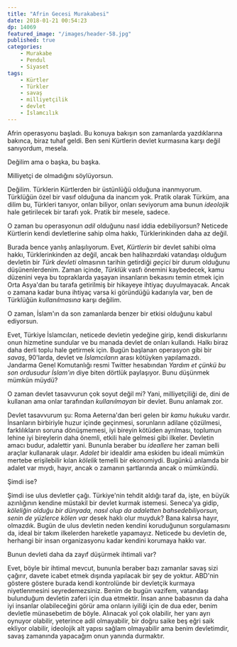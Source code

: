 ```yaml
---
title: "Afrin Gecesi Murakabesi"
date: 2018-01-21 00:54:23
dp: 14069
featured_image: "/images/header-58.jpg"
published: true
categories:
    - Murakabe
    - Pendul
    - Siyaset
tags: 
    - Kürtler
    - Türkler
    - savaş
    - milliyetçilik
    - devlet
    - İslamcılık
---
```


Afrin operasyonu başladı. Bu konuya bakışın son zamanlarda yazdıklarına bakınca,
biraz tuhaf geldi. Ben seni Kürtlerin devlet kurmasına karşı değil sanıyordum,
mesela.

Değilim ama o başka, bu başka. 

Milliyetçi de olmadığını söylüyorsun. 

Değilim. Türklerin Kürtlerden bir üstünlüğü olduğuna inanmıyorum. Türklüğün özel
bir vasıf olduğuna da inancım yok. Pratik olarak Türküm, ana dilim bu, Türkleri
tanıyor, onları biliyor, onları seviyorum ama bunun *ideolojik* hale getirilecek
bir tarafı yok. Pratik bir mesele, sadece. 

O zaman bu operasyonun *adil* olduğunu nasıl iddia edebiliyorsun? Neticede
Kürtlerin kendi devletlerine sahip olma hakkı, Türklerinkinden daha az değil.

Burada bence yanlış anlaşılıyorum. Evet, *Kürtlerin* bir devlet sahibi olma
hakkı, Türklerinkinden az değil, ancak ben halihazırdaki vatandaşı olduğum
devletin bir *Türk devleti* olmasının tarihin getirdiği *geçici* bir durum
olduğunu düşünenlerdenim. Zaman içinde, *Türklük* vasfı önemini kaybedecek, kamu
düzenini veya bu topraklarda yaşayan insanların bekasını temin etmek için Orta
Asya'dan bu tarafa getirilmiş bir hikayeye ihtiyaç duyulmayacak. Ancak o zamana
kadar buna ihtiyaç varsa ki göründüğü kadarıyla var, ben de Türklüğün
*kullanılmasına* karşı değilim.

O zaman, İslam'ın da son zamanlarda benzer bir etkisi olduğunu kabul ediyorsun. 

Evet, Türkiye İslamcıları, neticede devletin yedeğine girip, kendi diskurlarını
onun hizmetine sundular ve bu manada devlet de onları kullandı. Halkı biraz daha
derli toplu hale getirmek için. Bugün başlanan operasyon gibi bir *savaş*,
90'larda, devlet ve *İslamcıların* arası kötüyken yapılamazdı. Jandarma Genel
Komutanlığı resmi Twitter hesabından *Yardım et çünkü bu son ordusudur İslam'ın*
diye biten dörtlük paylaşıyor. Bunu düşünmek mümkün müydü? 

O zaman devlet tasavvurun çok soyut değil mi? Yani, milliyetçiliği de, dini de
kullanan ama onlar tarafından *kullanılmayan* bir devlet. Bunu anlamak zor. 

Devlet tasavvurum şu: Roma Aeterna'dan beri gelen bir *kamu hukuku* vardır.
İnsanların birbiriyle huzur içinde geçinmesi, sorunların adilane çözülmesi,
farklılıkların soruna dönüşmemesi, iyi bireyin kötüden ayrılması, toplumun
lehine iyi bireylerin daha önemli, etkili hale gelmesi gibi ilkeler. Devletin
amacı budur, adalettir yani. Bununla beraber bu *ideallere* her zaman belli
araçlar kullanarak ulaşır. *Adalet* bir idealdir ama eskiden bu ideali mümkün
mertebe erişilebilir kılan *kölelik* temelli bir ekonomiydi. Bugünkü anlamda bir
adalet var mıydı, hayır, ancak o zamanın şartlarında ancak o mümkündü. 

Şimdi ise?

Şimdi ise ulus devletler çağı. Türkiye'nin tehdit aldığı taraf da, işte, en
büyük azınlığının kendine müstakil bir devlet kurmak istemesi. Seneca'ya gidip,
*köleliğin olduğu bir dünyada, nasıl olup da adaletten bahsedebiliyorsun, senin
de yüzlerce kölen var* desek haklı olur muyduk? Bana kalırsa hayır, olmazdık.
Bugün de ulus devletin neden kendini koruduğunun sorgulamasını da, ideal bir
takım ilkelerden hareketle yapamayız. Neticede bu devletin de, herhangi bir
insan organizasyonu kadar kendini korumaya hakkı var. 

Bunun devleti daha da zayıf düşürmek ihtimali var?

Evet, böyle bir ihtimal mevcut, bununla beraber bazı zamanlar savaş sizi
çağırır, davete icabet etmek dışında yapılacak bir şey de yoktur. ABD'nin
göstere göstere burada kendi kontrolünde bir devletçik kurmaya niyetlenmesini
seyredemezsiniz. Benim de bugün vazifem, vatandaşı bulunduğum devletin zaferi
için dua etmektir. İnsan anne babasının da daha iyi insanlar olabileceğini görür
ama onların iyiliği için de dua eder, benim devletle münasebetim de böyle.
Alınacak yol çok olabilir, her yanı ayrı oynuyor olabilir, yeterince adil
olmayabilir, bir doğru saike beş eğri saik ekliyor olabilir, ideolojik alt
yapısı sağlam olmayabilir ama benim devletimdir, savaş zamanında yapacağım onun
yanında durmaktır.

